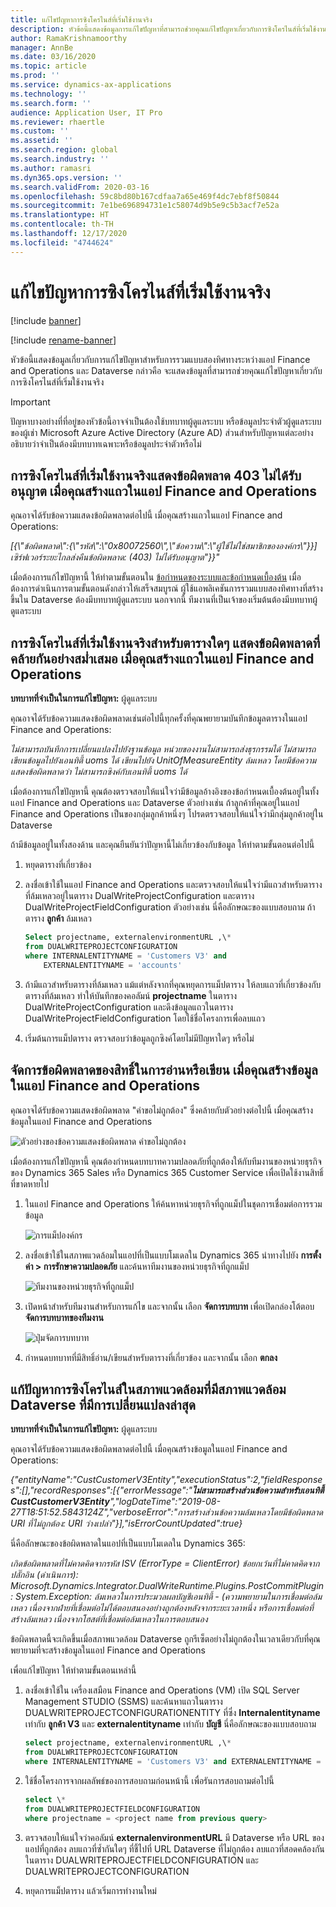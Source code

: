 ```yaml
---
title: แก้ไขปัญหาการซิงโครไนส์ที่เริ่มใช้งานจริง
description: หัวข้อนี้แสดงข้อมูลการแก้ไขปัญหาที่สามารถช่วยคุณแก้ไขปัญหาเกี่ยวกับการซิงโครไนส์ที่เริ่มใช้งานจริง
author: RamaKrishnamoorthy
manager: AnnBe
ms.date: 03/16/2020
ms.topic: article
ms.prod: ''
ms.service: dynamics-ax-applications
ms.technology: ''
ms.search.form: ''
audience: Application User, IT Pro
ms.reviewer: rhaertle
ms.custom: ''
ms.assetid: ''
ms.search.region: global
ms.search.industry: ''
ms.author: ramasri
ms.dyn365.ops.version: ''
ms.search.validFrom: 2020-03-16
ms.openlocfilehash: 59c8bd80b167cdfaa7a65e469f4dc7ebf8f50844
ms.sourcegitcommit: 7e1be696894731e1c58074d9b5e9c5b3acf7e52a
ms.translationtype: HT
ms.contentlocale: th-TH
ms.lasthandoff: 12/17/2020
ms.locfileid: "4744624"
---
```

# <a name="troubleshoot-live-synchronization-issues"></a>แก้ไขปัญหาการซิงโครไนส์ที่เริ่มใช้งานจริง

[!include [banner](../../includes/banner.md)]

[!include [rename-banner](~/includes/cc-data-platform-banner.md)]



หัวข้อนี้แสดงข้อมูลเกี่ยวกับการแก้ไขปัญหาสำหรับการรวมแบบสองทิศทางระหว่างแอป Finance and Operations และ Dataverse กล่าวคือ จะแสดงข้อมูลที่สามารถช่วยคุณแก้ไขปัญหาเกี่ยวกับการซิงโครไนส์ที่เริ่มใช้งานจริง

> [!IMPORTANT]
> ปัญหาบางอย่างที่ที่อยู่ของหัวข้อนี้อาจจำเป็นต้องใช้บทบาทผู้ดูแลระบบ หรือข้อมูลประจำตัวผู้ดูแลระบบของผู้เช่า Microsoft Azure Active Directory (Azure AD) ส่วนสำหรับปัญหาแต่ละอย่างอธิบายว่าจำเป็นต้องมีบทบาทเฉพาะหรือข้อมูลประจำตัวหรือไม่

## <a name="live-synchronization-throws-a-403-forbidden-error-when-you-create-a-row-in-a-finance-and-operations-app"></a>การซิงโครไนส์ที่เริ่มใช้งานจริงแสดงข้อผิดพลาด 403 ไม่ได้รับอนุญาต เมื่อคุณสร้างแถวในแอป Finance and Operations

คุณอาจได้รับข้อความแสดงข้อผิดพลาดต่อไปนี้ เมื่อคุณสร้างแถวในแอป Finance and Operations:

*\[{\\"ข้อผิดพลาด\\":{\\"รหัส\\":\\"0x80072560\\",\\"ข้อความ\\":\\"ผู้ใช้ไม่ใช่สมาชิกขององค์กร\\"}}\] เซิร์ฟเวอร์ระยะไกลส่งคืนข้อผิดพลาด: (403) ไม่ได้รับอนุญาต"}}"*

เมื่อต้องการแก้ไขปัญหานี้ ให้ทำตามขั้นตอนใน [ข้อกำหนดของระบบและข้อกำหนดเบื้องต้น](requirements-and-prerequisites.md) เมื่อต้องการดำเนินการตามขั้นตอนดังกล่าวให้เสร็จสมบูรณ์ ผู้ใช้แอพลิเคชันการรวมแบบสองทิศทางที่สร้างขึ้นใน Dataverse ต้องมีบทบาทผู้ดูแลระบบ นอกจากนี้ ทีมงานที่เป็นเจ้าของเริ่มต้นต้องมีบทบาทผู้ดูแลระบบ

## <a name="live-synchronization-for-any-table-consistently-throws-a-similar-error-when-you-create-a-row-in-a-finance-and-operations-app"></a>การซิงโครไนส์ที่เริ่มใช้งานจริงสำหรับตารางใดๆ แสดงข้อผิดพลาดที่คล้ายกันอย่างสม่ำเสมอ เมื่อคุณสร้างแถวในแอป Finance and Operations

**บทบาทที่จำเป็นในการแก้ไขปัญหา:** ผู้ดูแลระบบ

คุณอาจได้รับข้อความแสดงข้อผิดพลาดเช่นต่อไปนี้ทุกครั้งที่คุณพยายามบันทึกข้อมูลตารางในแอป Finance and Operations:

*ไม่สามารถบันทึกการเปลี่ยนแปลงไปยังฐานข้อมูล หน่วยของงานไม่สามารถส่งธุรกรรมได้ ไม่สามารถเขียนข้อมูลไปยังเอนทิตี้ uoms ได้ เขียนไปยัง UnitOfMeasureEntity ล้มเหลว โดยมีข้อความแสดงข้อผิดพลาดว่า ไม่สามารถซิงค์กับเอนทิตี้ uoms ได้*

เมื่อต้องการแก้ไขปัญหานี้ คุณต้องตรวจสอบให้แน่ใจว่ามีข้อมูลอ้างอิงของข้อกำหนดเบื้องต้นอยู่ในทั้งแอป Finance and Operations และ Dataverse ตัวอย่างเช่น ถ้าลูกค้าที่คุณอยู่ในแอป Finance and Operations เป็นของกลุ่มลูกค้าหนึ่งๆ โปรดตรวจสอบให้แน่ใจว่ามีกลุ่มลูกค้าอยู่ใน Dataverse

ถ้ามีข้อมูลอยู่ในทั้งสองด้าน และคุณยืนยันว่าปัญหานี้ไม่เกี่ยวข้องกับข้อมูล ให้ทำตามขั้นตอนต่อไปนี้

1. หยุดตารางที่เกี่ยวข้อง
2. ลงชื่อเข้าใช้ในแอป Finance and Operations และตรวจสอบให้แน่ใจว่ามีแถวสำหรับตารางที่ล้มเหลวอยู่ในตาราง DualWriteProjectConfiguration และตาราง DualWriteProjectFieldConfiguration ตัวอย่างเช่น นี่คือลักษณะของแบบสอบถาม ถ้าตาราง **ลูกค้า** ล้มเหลว

    ```sql
    Select projectname, externalenvironmentURL ,\* 
    from DUALWRITEPROJECTCONFIGURATION 
    where INTERNALENTITYNAME = 'Customers V3' and
        EXTERNALENTITYNAME = 'accounts' 
    ```

3. ถ้ามีแถวสำหรับตารางที่ล้มเหลว แม้แต่หลังจากที่คุณหยุดการแม็ปตาราง ให้ลบแถวที่เกี่ยวข้องกับตารางที่ล้มเหลว ทำให้บันทึกของคอลัมน์ **projectname** ในตาราง DualWriteProjectConfiguration และดึงข้อมูลแถวในตาราง DualWriteProjectFieldConfiguration โดยใช้ชื่อโครงการเพื่อลบแถว
4. เริ่มต้นการแม็ปตาราง ตรวจสอบว่าข้อมูลถูกซิงค์โดยไม่มีปัญหาใดๆ หรือไม่

## <a name="handle-read-or-write-privilege-errors-when-you-create-data-in-a-finance-and-operations-app"></a>จัดการข้อผิดพลาดของสิทธิ์ในการอ่านหรือเขียน เมื่อคุณสร้างข้อมูลในแอป Finance and Operations

คุณอาจได้รับข้อความแสดงข้อผิดพลาด "คำขอไม่ถูกต้อง" ซึ่งคล้ายกับตัวอย่างต่อไปนี้ เมื่อคุณสร้างข้อมูลในแอป Finance and Operations

![ตัวอย่างของข้อความแสดงข้อผิดพลาด คำขอไม่ถูกต้อง](media/error_record_id_source.png)

เมื่อต้องการแก้ไขปัญหานี้ คุณต้องกำหนดบทบาทความปลอดภัยที่ถูกต้องให้กับทีมงานของหน่วยธุรกิจของ Dynamics 365 Sales หรือ Dynamics 365 Customer Service เพื่อเปิดใช้งานสิทธิ์ที่ขาดหายไป

1. ในแอป Finance and Operations ให้ค้นหาหน่วยธุรกิจที่ถูกแม็ปในชุดการเชื่อมต่อการรวมข้อมูล

    ![การแม็ปองค์กร](media/mapped_business_unit.png)

2. ลงชื่อเข้าใช้ในสภาพแวดล้อมในแอปที่เป็นแบบโมเดลใน Dynamics 365 นำทางไปยัง **การตั้งค่า \> การรักษาความปลอดภัย** และค้นหาทีมงานของหน่วยธุรกิจที่ถูกแม็ป

    ![ทีมงานของหน่วยธุรกิจที่ถูกแม็ป](media/setting_security_page.png)

3. เปิดหน้าสำหรับทีมงานสำหรับการแก้ไข และจากนั้น เลือก **จัดการบทบาท** เพื่อเปิดกล่องโต้ตอบ **จัดการบทบาทของทีมงาน**

    ![ปุ่มจัดการบทบาท](media/manage_team_roles.png)

4. กำหนดบทบาทที่มีสิทธิ์อ่าน/เขียนสำหรับตารางที่เกี่ยวข้อง และจากนั้น เลือก **ตกลง**

## <a name="fix-synchronization-issues-in-an-environment-that-has-a-recently-changed-dataverse-environment"></a>แก้ปัญหาการซิงโครไนส์ในสภาพแวดล้อมที่มีสภาพแวดล้อม Dataverse ที่มีการเปลี่ยนแปลงล่าสุด

**บทบาทที่จำเป็นในการแก้ไขปัญหา:** ผู้ดูแลระบบ

คุณอาจได้รับข้อความแสดงข้อผิดพลาดต่อไปนี้ เมื่อคุณสร้างข้อมูลในแอป Finance and Operations:

*{"entityName":"CustCustomerV3Entity","executionStatus":2,"fieldResponses":\[\],"recordResponses":\[{"errorMessage":"**ไม่สามารถสร้างส่วนข้อความสำหรับเอนทิตี้ CustCustomerV3Entity**","logDateTime":"2019-08-27T18:51:52.5843124Z","verboseError":"การสร้างส่วนข้อความล้มเหลวโดยมีข้อผิดพลาด URI ที่ไม่ถูกต้อง: URI ว่างเปล่า"}\],"isErrorCountUpdated":true}*

นี่คือลักษณะของข้อผิดพลาดในแอปที่เป็นแบบโมเดลใน Dynamics 365:

*เกิดข้อผิดพลาดที่ไม่คาดคิดจากรหัส ISV (ErrorType = ClientError) ข้อยกเว้นที่ไม่คาดคิดจากปลั๊กอิน (ดำเนินการ): Microsoft.Dynamics.Integrator.DualWriteRuntime.Plugins.PostCommitPlugin: System.Exception: ล้มเหลวในการประมวลผลบัญชีเอนทิตี้ - (ความพยายามในการเชื่อมต่อล้มเหลว เนื่องจากฝ่ายที่เชื่อมต่อไม่ได้ตอบสนองอย่างถูกต้องหลังจากระยะเวลาหนึ่ง หรือการเชื่อมต่อที่สร้างล้มเหลว เนื่องจากโฮสต์ที่เชื่อมต่อล้มเหลวในการตอบสนอง*

ข้อผิดพลาดนี้จะเกิดขึ้นเมื่อสภาพแวดล้อม Dataverse ถูกรีเซ็ตอย่างไม่ถูกต้องในเวลาเดียวกับที่คุณพยายามที่จะสร้างข้อมูลในแอป Finance and Operations

เพื่อแก้ไขปัญหา ให้ทำตามขั้นตอนเหล่านี้

1. ลงชื่อเข้าใช้ใน เครื่องเสมือน Finance and Operations (VM) เปิด SQL Server Management STUDIO (SSMS) และค้นหาแถวในตาราง DUALWRITEPROJECTCONFIGURATIONENTITY ที่ซึ่ง **Internalentityname** เท่ากับ **ลูกค้า V3** และ **externalentityname** เท่ากับ **บัญชี** นี่คือลักษณะของแบบสอบถาม

    ```sql
    select projectname, externalenvironmentURL ,\* 
    from DUALWRITEPROJECTCONFIGURATION 
    where INTERNALENTITYNAME = 'Customers V3' and EXTERNALENTITYNAME = 'accounts'
    ```

2. ใช้ชื่อโครงการจากผลลัพธ์ของการสอบถามก่อนหน้านี้ เพื่อรันการสอบถามต่อไปนี้

    ```sql
    select \* 
    from DUALWRITEPROJECTFIELDCONFIGURATION 
    where projectname = <project name from previous query>
    ```

3. ตรวจสอบให้แน่ใจว่าคอลัมน์ **externalenvironmentURL** มี Dataverse หรือ URL ของแอปที่ถูกต้อง ลบแถวที่ซ้ำกันใดๆ ที่ชี้ไปที่ URL Dataverse ที่ไม่ถูกต้อง ลบแถวที่สอดคล้องกันในตาราง DUALWRITEPROJECTFIELDCONFIGURATION และ DUALWRITEPROJECTCONFIGURATION
4. หยุดการแม็ปตาราง แล้วเริ่มการทำงานใหม่
